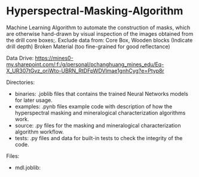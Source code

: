 # Hyperspectral-Masking-Algorithm
Machine Learning Algorithm to automate the construction of masks, which are otherwise hand-drawn by visual inspection of the images obtained from the drill core boxes;. Exclude data from: Core Box, Wooden blocks (Indicate drill depth) Broken Material (too fine-grained for good reflectance)


Data Drive: https://mines0-my.sharepoint.com/:f:/g/personal/pchanghuang_mines_edu/Eq-X_UR307tGvz_oriWto-UBRN_RtDFpWDVlmae1gnhCyg?e=Ptyp8r

Directories:
* binaries: .joblib files that contains the trained Neural Networks models for later usage.
* examples: .pynb files example code with description of how the hyperspectral masking and mineralogical characterization algorithms work. 
* source: .py files for the masking and mineralogical characterization algorithm workflow.
* tests: .py files and data for built-in tests to check the integrity of the code.

Files:
* mdl.joblib: 
